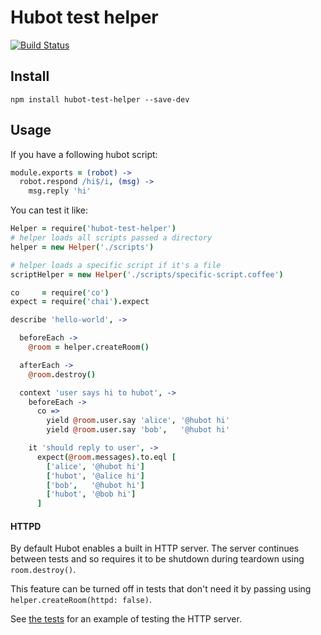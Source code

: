 # Hubot test helper

[![Build Status](https://travis-ci.org/mtsmfm/hubot-test-helper.svg?branch=master)](https://travis-ci.org/mtsmfm/hubot-test-helper)

## Install

`npm install hubot-test-helper --save-dev`

## Usage

If you have a following hubot script:

```coffee
module.exports = (robot) ->
  robot.respond /hi$/i, (msg) ->
    msg.reply 'hi'
```

You can test it like:

```coffee
Helper = require('hubot-test-helper')
# helper loads all scripts passed a directory
helper = new Helper('./scripts')

# helper loads a specific script if it's a file
scriptHelper = new Helper('./scripts/specific-script.coffee')

co     = require('co')
expect = require('chai').expect

describe 'hello-world', ->

  beforeEach ->
    @room = helper.createRoom()

  afterEach ->
    @room.destroy()

  context 'user says hi to hubot', ->
    beforeEach ->
      co =>
        yield @room.user.say 'alice', '@hubot hi'
        yield @room.user.say 'bob',   '@hubot hi'

    it 'should reply to user', ->
      expect(@room.messages).to.eql [
        ['alice', '@hubot hi']
        ['hubot', '@alice hi']
        ['bob',   '@hubot hi']
        ['hubot', '@bob hi']
      ]
```

#### HTTPD

By default Hubot enables a built in HTTP server. The server continues between
tests and so requires it to be shutdown during teardown using `room.destroy()`.

This feature can be turned off in tests that don't need it by passing using
`helper.createRoom(httpd: false)`.

See [the tests](test/httpd-world_test.coffee) for an example of testing the
HTTP server.
